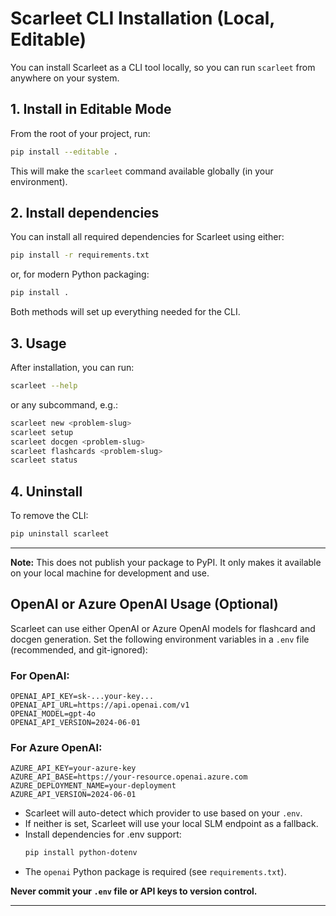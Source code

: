 # Scarleet CLI Installation (Local, Editable)

You can install Scarleet as a CLI tool locally, so you can run `scarleet` from anywhere on your system.

## 1. Install in Editable Mode

From the root of your project, run:

```sh
pip install --editable .
```

This will make the `scarleet` command available globally (in your environment).

## 2. Install dependencies

You can install all required dependencies for Scarleet using either:

```sh
pip install -r requirements.txt
```

or, for modern Python packaging:

```sh
pip install .
```

Both methods will set up everything needed for the CLI.

## 3. Usage

After installation, you can run:

```sh
scarleet --help
```

or any subcommand, e.g.:

```sh
scarleet new <problem-slug>
scarleet setup
scarleet docgen <problem-slug>
scarleet flashcards <problem-slug>
scarleet status
```

## 4. Uninstall

To remove the CLI:

```sh
pip uninstall scarleet
```

---

**Note:** This does not publish your package to PyPI. It only makes it available on your local machine for development and use.


## OpenAI or Azure OpenAI Usage (Optional)

Scarleet can use either OpenAI or Azure OpenAI models for flashcard and docgen generation. Set the following environment variables in a `.env` file (recommended, and git-ignored):

### For OpenAI:
```
OPENAI_API_KEY=sk-...your-key...
OPENAI_API_URL=https://api.openai.com/v1
OPENAI_MODEL=gpt-4o
OPENAI_API_VERSION=2024-06-01
```

### For Azure OpenAI:
```
AZURE_API_KEY=your-azure-key
AZURE_API_BASE=https://your-resource.openai.azure.com
AZURE_DEPLOYMENT_NAME=your-deployment
AZURE_API_VERSION=2024-06-01
```

- Scarleet will auto-detect which provider to use based on your `.env`.
- If neither is set, Scarleet will use your local SLM endpoint as a fallback.
- Install dependencies for .env support:
  ```sh
  pip install python-dotenv
  ```
- The `openai` Python package is required (see `requirements.txt`).

**Never commit your `.env` file or API keys to version control.**

---
